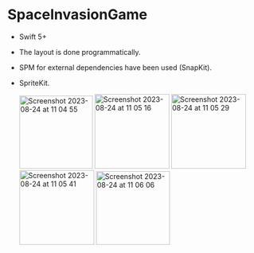 # SpaceInvasionGame

* Swift 5+
* The layout is done programmatically.
* SPM for external dependencies have been used (SnapKit).
* SpriteKit.
  
  <img width="147" alt="Screenshot 2023-08-24 at 11 04 55" src="https://github.com/KaliProgrammer/SpaceInvasionGame/assets/100012767/be267090-84f3-42ec-ba2e-3ab28ee35faf">

  <img width="150" alt="Screenshot 2023-08-24 at 11 05 16" src="https://github.com/KaliProgrammer/SpaceInvasionGame/assets/100012767/39f7f97e-8df5-4b60-a9aa-eeecebdce77d">
  
  <img width="150" alt="Screenshot 2023-08-24 at 11 05 29" src="https://github.com/KaliProgrammer/SpaceInvasionGame/assets/100012767/0dfb5d63-2eb2-4889-959b-50dee4828c4d">
  
  <img width="150" alt="Screenshot 2023-08-24 at 11 05 41" src="https://github.com/KaliProgrammer/SpaceInvasionGame/assets/100012767/ea7bf27c-e9e1-4660-a5c2-d7bdf7f0e906">
  
  <img width="148" alt="Screenshot 2023-08-24 at 11 06 06" src="https://github.com/KaliProgrammer/SpaceInvasionGame/assets/100012767/b9a1c66b-6002-4b28-b760-a13c3bf94d22">
